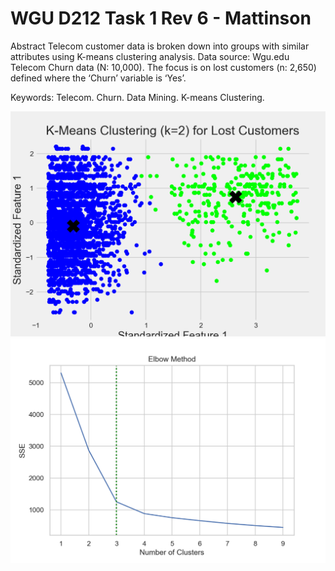 # WGU D212 Task 1 Rev 6 - Mattinson

Abstract
Telecom customer data is broken down into groups with similar attributes using K-means clustering analysis. Data source: Wgu.edu Telecom Churn data (N: 10,000). The focus is on lost customers (n: 2,650) defined where the ‘Churn’ variable is ‘Yes’. 

Keywords: Telecom. Churn. Data Mining. K-means Clustering.





<img src="figures\fig_3_k_2.png" alt="figure_3">


<img src="figures\fig_2a.png" alt="figure_2">